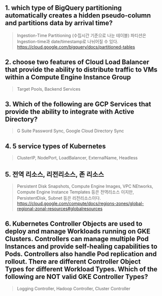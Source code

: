 ﻿## 1. which type of BigQuery partitioning automatically creates a hidden pseudo-column and partitions data by arrival time?

> Ingestion-Time Partitioning (수집시간 기준으로 나눈 테이블)
> 파티션은 Ingestion-time과 date/timestamp로 나뉘어질 수 있다. 
> https://cloud.google.com/bigquery/docs/partitioned-tables

## 2. choose two features of Cloud Load Balancer that provide the ability to distribute traffic to VMs within a Compute Engine Instance Group

> Target Pools, Backend Services

## 3. Which of the following are GCP Services that provide the ability to integrate with Active Directory?

> G Suite Password Sync, Google Cloud Directory Sync


## 4. 5 service types of Kubernetes

> ClusterIP, NodePort, LoadBalancer, ExternalName, Headless

## 5. 전역 리소스, 리전리소스, 존 리소스

> Persistent Disk Snapshots, Compute Engine Images, VPC NEtworks, Compute Engine Instance Templates 등은 전역리소스 이지만, PersistentDisk, Subnet 등은 리전리소스이다.
> https://cloud.google.com/compute/docs/regions-zones/global-regional-zonal-resources#globalresources

## 6. Kubernetes Controller Objects are used to deploy and manage Workloads running on GKE Clusters. Controllers can manage multiple Pod Instances and provide self-healing capabilities to Pods. Controllers also handle Pod replication and rollout. There are different Controller Object Types for different Workload Types. Which of the following are NOT valid GKE Controller Types?  

> Logging Controller, Hadoop Controller, Cluster Controller

